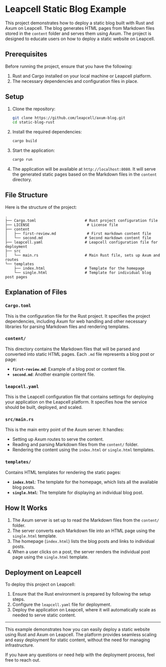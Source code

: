 # Leapcell Static Blog Example

This project demonstrates how to deploy a static blog built with Rust and Axum on Leapcell. The blog generates HTML pages from Markdown files stored in the `content` folder and serves them using Axum. The project is designed to educate users on how to deploy a static website on Leapcell.

## Prerequisites

Before running the project, ensure that you have the following:

1. Rust and Cargo installed on your local machine or Leapcell platform.
2. The necessary dependencies and configuration files in place.

## Setup

1. Clone the repository:
   ```bash
   git clone https://github.com/leapcell/axum-blog.git
   cd static-blog-rust
   ```

2. Install the required dependencies:
   ```bash
   cargo build
   ```

3. Start the application:
   ```bash
   cargo run
   ```

4. The application will be available at `http://localhost:8080`. It will serve the generated static pages based on the Markdown files in the `content` directory.

## File Structure

Here is the structure of the project:

```
.
├── Cargo.toml                      # Rust project configuration file
├── LICENSE                          # License file
├── content
│   ├── first-review.md              # First markdown content file
│   └── second.md                   # Second markdown content file
├── leapcell.yaml                   # Leapcell configuration file for deployment
├── src
│   └── main.rs                     # Main Rust file, sets up Axum and routes
└── templates
    ├── index.html                  # Template for the homepage
    └── single.html                 # Template for individual blog post pages
```

## Explanation of Files

### `Cargo.toml`

This is the configuration file for the Rust project. It specifies the project dependencies, including Axum for web handling and other necessary libraries for parsing Markdown files and rendering templates.

### `content/`

This directory contains the Markdown files that will be parsed and converted into static HTML pages. Each `.md` file represents a blog post or page:

- **`first-review.md`**: Example of a blog post or content file.
- **`second.md`**: Another example content file.

### `leapcell.yaml`

This is the Leapcell configuration file that contains settings for deploying your application on the Leapcell platform. It specifies how the service should be built, deployed, and scaled.

### `src/main.rs`

This is the main entry point of the Axum server. It handles:

- Setting up Axum routes to serve the content.
- Reading and parsing Markdown files from the `content/` folder.
- Rendering the content using the `index.html` or `single.html` templates.

### `templates/`

Contains HTML templates for rendering the static pages:

- **`index.html`**: The template for the homepage, which lists all the available blog posts.
- **`single.html`**: The template for displaying an individual blog post.

## How It Works

1. The Axum server is set up to read the Markdown files from the `content/` folder.
2. The server converts each Markdown file into an HTML page using the `single.html` template.
3. The homepage (`index.html`) lists the blog posts and links to individual posts.
4. When a user clicks on a post, the server renders the individual post page using the `single.html` template.

## Deployment on Leapcell

To deploy this project on Leapcell:

1. Ensure that the Rust environment is prepared by following the setup steps.
2. Configure the `leapcell.yaml` file for deployment.
3. Deploy the application on Leapcell, where it will automatically scale as needed to serve static content.

---

This example demonstrates how you can easily deploy a static website using Rust and Axum on Leapcell. The platform provides seamless scaling and easy deployment for static content, without the need for managing infrastructure.

If you have any questions or need help with the deployment process, feel free to reach out.